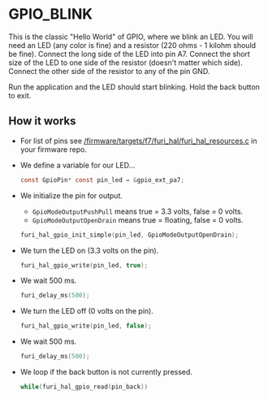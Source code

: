 # GPIO_BLINK
This is the classic "Hello World" of GPIO, where we blink an LED.  You will need an LED (any color is fine) and a resistor (220 ohms - 1 kilohm should be fine).  Connect the long side of the LED into pin A7.  Connect the short size of the LED to one side of the resistor (doesn't matter which side).  Connect the other side of the resistor to any of the pin GND.

Run the application and the LED should start blinking.  Hold the back button to exit.

## How it works
- For list of pins see [/firmware/targets/f7/furi_hal/furi_hal_resources.c](https://github.com/flipperdevices/flipperzero-firmware/blob/dev/firmware/targets/f7/furi_hal/furi_hal_resources.c) in your firmware repo.

- We define a variable for our LED...
  ```c
  const GpioPin* const pin_led = &gpio_ext_pa7;
  ```

- We initialize the pin for output.
  - ``GpioModeOutputPushPull`` means true = 3.3 volts, false = 0 volts.
  - ``GpioModeOutputOpenDrain`` means true = floating, false = 0 volts.
  ```c
  furi_hal_gpio_init_simple(pin_led, GpioModeOutputOpenDrain);
  ```

- We turn the LED on (3.3 volts on the pin).
  ```c
  furi_hal_gpio_write(pin_led, true);
  ```

- We wait 500 ms.
  ```c
  furi_delay_ms(500);
  ```

- We turn the LED off (0 volts on the pin).
  ```c
  furi_hal_gpio_write(pin_led, false);
  ```

- We wait 500 ms.
  ```c
  furi_delay_ms(500);
  ```

- We loop if the back button is not currently pressed.
  ```c
  while(furi_hal_gpio_read(pin_back))
  ```